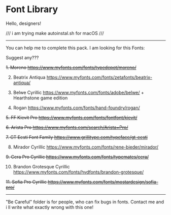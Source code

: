 # Font Library

Hello, designers! 

/// i am trying make autoinstal.sh for macOS ///

------------------------------------------------------------------------------------------------------------------------
You can help me to complete this pack.
I am looking for this Fonts:

Suggest any???

<del> 1. Moreno					https://www.myfonts.com/fonts/typedepot/moreno/ </del>

2. Beatrix Antiqua				https://www.myfonts.com/fonts/zetafonts/beatrix-antiqua/

3. Belwe Cyrillic				https://www.myfonts.com/fonts/adobe/belwe/ + Hearthstone game edition 

4. Rogan						https://www.myfonts.com/fonts/hand-foundry/rogan/

<del> 5. FF Kievit Pro			https://www.myfonts.com/fonts/fontfont/kievit/ </del>

<del> 6. Arista Pro				https://www.myfonts.com/search/Arista+Pro/ </del>

<del> 7. GT Eesti Font Family	https://www.grillitype.com/typeface/gt-eesti </del> 

8. Mirador Cyrillic				https://www.myfonts.com/fonts/rene-bieder/mirador/

<del> 9. Cera Pro	Cyrillic	https://www.myfonts.com/fonts/typemates/cera/ </del>

10. Brandon Grotesque Cyrillic	https://www.myfonts.com/fonts/hvdfonts/brandon-grotesque/

<del> 11. Sofia Pro Cyrillic	https://www.myfonts.com/fonts/mostardesign/sofia-pro/ </del>
	
------------------------------------------------------------------------------------------------------------------------

"Be Careful" folder is for people, who can fix bugs in fonts. Contact me and i ll write what exactly wrong with this one!